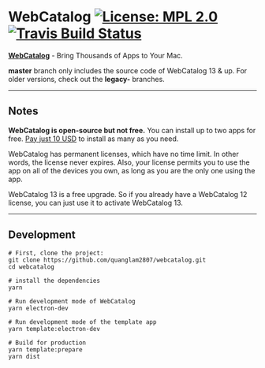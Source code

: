 # WebCatalog [![License: MPL 2.0](https://img.shields.io/badge/License-MPL%202.0-brightgreen.svg)](https://opensource.org/licenses/MPL-2.0) [![Travis Build Status](https://travis-ci.com/quanglam2807/webcatalog.svg?branch=master)](https://travis-ci.com/quanglam2807/webcatalog)

**[WebCatalog](https://getwebcatalog.com)** - Bring Thousands of Apps to Your Mac.

**master** branch only includes the source code of WebCatalog 13 & up. For older versions, check out the **legacy-** branches.

---

## Notes
**WebCatalog is open-source but not free.** You can install up to two apps for free. [Pay just 10 USD](https://webcatalog.onfastspring.com/webcatalog-lite) to install as many as you need.

WebCatalog has permanent licenses, which have no time limit. In other words, the license never expires. Also, your license permits you to use the app on all of the devices you own, as long as you are the only one using the app.

WebCatalog 13 is a free upgrade. So if you already have a WebCatalog 12 license, you can just use it to activate WebCatalog 13.

---

## Development
```
# First, clone the project:
git clone https://github.com/quanglam2807/webcatalog.git
cd webcatalog

# install the dependencies
yarn

# Run development mode of WebCatalog
yarn electron-dev

# Run development mode of the template app
yarn template:electron-dev

# Build for production
yarn template:prepare
yarn dist
```
